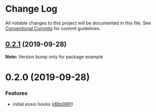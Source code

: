 # Change Log

All notable changes to this project will be documented in this file.
See [Conventional Commits](https://conventionalcommits.org) for commit guidelines.

## [0.2.1](https://github.com/blockmatic/eos-hooks/compare/example@0.2.0...example@0.2.1) (2019-09-28)

**Note:** Version bump only for package example

# 0.2.0 (2019-09-28)

### Features

- initial eosio hooks ([d9b0891](https://github.com/blockmatic/eos-hooks/commit/d9b0891))
